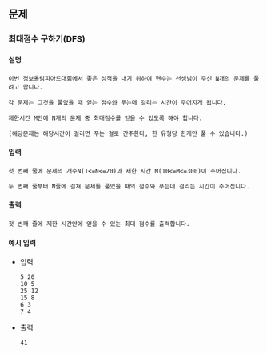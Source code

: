 ## 문제

### 최대점수 구하기(DFS)

#### 설명
```
이번 정보올림피아드대회에서 좋은 성적을 내기 위하여 현수는 선생님이 주신 N개의 문제를 풀려고 합니다.

각 문제는 그것을 풀었을 때 얻는 점수와 푸는데 걸리는 시간이 주어지게 됩니다.

제한시간 M안에 N개의 문제 중 최대점수를 얻을 수 있도록 해야 합니다.

(해당문제는 해당시간이 걸리면 푸는 걸로 간주한다, 한 유형당 한개만 풀 수 있습니다.)
```

#### 입력
```
첫 번째 줄에 문제의 개수N(1<=N<=20)과 제한 시간 M(10<=M<=300)이 주어집니다.

두 번째 줄부터 N줄에 걸쳐 문제를 풀었을 때의 점수와 푸는데 걸리는 시간이 주어집니다.
```

#### 출력
```
첫 번째 줄에 제한 시간안에 얻을 수 있는 최대 점수를 출력합니다.
```

#### 예시 입력
- 입력
    ```
    5 20
    10 5
    25 12
    15 8
    6 3
    7 4
    ```
- 출력
    ```
    41
    ```